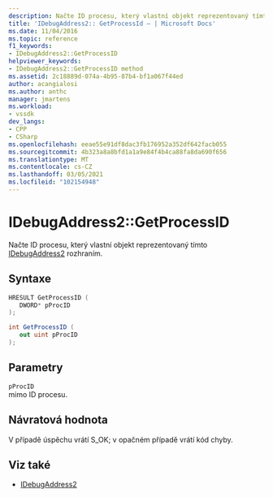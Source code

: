 ```yaml
---
description: Načte ID procesu, který vlastní objekt reprezentovaný tímto IDebugAddress2 rozhraním.
title: 'IDebugAddress2:: GetProcessId – | Microsoft Docs'
ms.date: 11/04/2016
ms.topic: reference
f1_keywords:
- IDebugAddress2::GetProcessID
helpviewer_keywords:
- IDebugAddress2::GetProcessID method
ms.assetid: 2c18889d-074a-4b95-87b4-bf1a067f44ed
author: acangialosi
ms.author: anthc
manager: jmartens
ms.workload:
- vssdk
dev_langs:
- CPP
- CSharp
ms.openlocfilehash: eeae55e91df8dac3fb176952a352df642facb055
ms.sourcegitcommit: 4b323a8a8bfd1a1a9e84f4b4ca88fa8da690f656
ms.translationtype: MT
ms.contentlocale: cs-CZ
ms.lasthandoff: 03/05/2021
ms.locfileid: "102154948"
---
```

# <a name="idebugaddress2getprocessid"></a>IDebugAddress2::GetProcessID
Načte ID procesu, který vlastní objekt reprezentovaný tímto [IDebugAddress2](../../../extensibility/debugger/reference/idebugaddress2.md) rozhraním.

## <a name="syntax"></a>Syntaxe

```cpp
HRESULT GetProcessID (
   DWORD* pProcID
);
```

```csharp
int GetProcessID (
   out uint pProcID
);
```

## <a name="parameters"></a>Parametry
`pProcID`\
mimo ID procesu.

## <a name="return-value"></a>Návratová hodnota
 V případě úspěchu vrátí S_OK; v opačném případě vrátí kód chyby.

## <a name="see-also"></a>Viz také
- [IDebugAddress2](../../../extensibility/debugger/reference/idebugaddress2.md)
